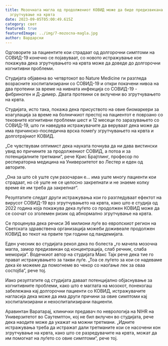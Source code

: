 ```yaml
---
title: Мозочната магла од продолжениот КОВИД може да биде предизвикана од
  згрутчување на крвта
date: 2023-09-05T05:00:49.615Z
category: свет
featured: true
featuredImage: ../img/7-mozocna-magla.jpg
author: Вардарски
---
```

Одговорите за пациентите кои страдаат од долгорочни симптоми на СОВИД-19 конечно се појавуваат, со новото истражување кое покажува дека згрутчувањето на крвта може да доведе до долгорочни когнитивни проблеми.

Студијата објавена во четвртокот во Nature Medicine ги разгледа возрасните хоспитализирани со СОВИД-19 и откри покачени нивоа на два протеини за време на нивната инфекција со СОВИД-19 - фибриноген и Д-димер. Двата протеини се вклучени во згрутчувањето на крвта.

Студијата, исто така, покажа дека присуството на овие биомаркери за коагулација за време на болничкиот престој на пациентот е поврзано со тековните когнитивни проблеми шест и 12 месеци по заразувањето со СОВИД-19, што ги наведува истражувачите да веруваат дека може да има причинско-последична врска помеѓу згрутчувањето на крвта и долготрајниот КОВИД.

„Се чувствувам оптимист дека науката почнува да ни дава вистински увид во причините за продолжениот СОВИД, а потоа и за потенцијалните третмани“, рече Крис Брајтлинг, професор по респираторна медицина на Универзитетот во Лестер и еден од авторите.

„Она за што сè уште сум разочаран е... има уште многу пациенти кои страдаат, но сè уште не се целосно закрепнати и не знаеме колку време ќе им треба да закрепнат“.

Резултатите следат други истражувања кои го разгледуваат ефектот на вирусот СОВИД-19 врз згрутчувањето на крвта, како што е студија од 2022 година која покажува дека луѓето со продолжен КОВИД може да се соочат со зголемен ризик од абнормално згрутчување на крвта.

Се проценува дека речиси 36 милиони луѓе во европскиот регион на Светската здравствена организација можеби доживеале продолжен КОВИД во текот на првите три години од пандемијата.

Еден учесник во студијата рекол дека по болеста „го мачела мозочна магла, замор предизвикан од концентрација, слаб речник, слаба меморија“. Водечкиот автор на студијата Макс Тајк рече дека тие го прават истражувањето за такви луѓе. „Тоа се луѓето за кои се надеваме дека ќе можеме да помогнеме во чекор со наоѓање лек за оваа состојба“, рече тој.

Иако резултатите од студијата даваат потенцијално објаснување за когнитивните проблеми, како што е маглата на мозокот, понекогаш забележана кај долгорочни пациенти со КОВИД, истражувачите нагласија дека може да има други причини за овие симптоми кај хоспитализирани и нехоспитализирани пациенти.

Аравинтан Варатарај, клинички предавач по неврологија на NIHR на Универзитетот во Саутемптон, кој не бил вклучен во студијата, рече дека наодите може да укажат на можни третмани. „Идните истражувања треба да истражат дали третманите кои се насочени кон згрутчување на крвта, како што се разредувачите на крвта, можат да им помогнат на луѓето со овие симптоми“, рече тој.
